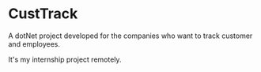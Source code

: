 # CustTrack

A dotNet project developed for the companies who want to track customer and employees.

It's my internship project remotely.
